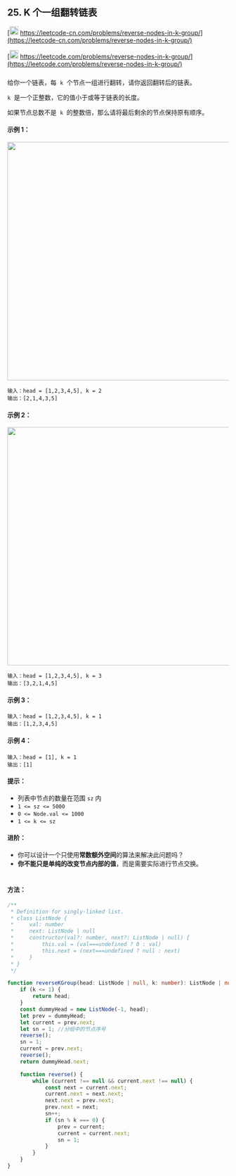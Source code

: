 ## 25. K 个一组翻转链表

[<img src="https://static.leetcode-cn.com/cn-mono-assets/production/assets/logo-dark-cn.c42314a8.svg" height="20" /> https://leetcode-cn.com/problems/reverse-nodes-in-k-group/](https://leetcode-cn.com/problems/reverse-nodes-in-k-group/)

[<img src="https://assets.leetcode.com/static_assets/public/webpack_bundles/images/logo-dark.e99485d9b.svg" height="20"/> https://leetcode.com/problems/reverse-nodes-in-k-group/](https://leetcode.com/problems/reverse-nodes-in-k-group/)

###

给你一个链表，每  `k`  个节点一组进行翻转，请你返回翻转后的链表。

`k`  是一个正整数，它的值小于或等于链表的长度。

如果节点总数不是  `k`  的整数倍，那么请将最后剩余的节点保持原有顺序。

#### 示例 1：

<img src="https://assets.leetcode.com/uploads/2020/10/03/reverse_ex1.jpg" width="542" />

```
输入：head = [1,2,3,4,5], k = 2
输出：[2,1,4,3,5]
```

#### 示例 2：

<img src="https://assets.leetcode.com/uploads/2020/10/03/reverse_ex2.jpg" width="542" />

```
输入：head = [1,2,3,4,5], k = 3
输出：[3,2,1,4,5]
```

#### 示例 3：

```
输入：head = [1,2,3,4,5], k = 1
输出：[1,2,3,4,5]
```

#### 示例 4：

```
输入：head = [1], k = 1
输出：[1]
```

#### 提示：

-   列表中节点的数量在范围 `sz` 内
-   `1 <= sz <= 5000`
-   `0 <= Node.val <= 1000`
-   `1 <= k <= sz`

#### 进阶：

-   你可以设计一个只使用**常数额外空间**的算法来解决此问题吗？
-   **你不能只是单纯的改变节点内部的值**，而是需要实际进行节点交换。

#

#### 方法：

```ts
/**
 * Definition for singly-linked list.
 * class ListNode {
 *     val: number
 *     next: ListNode | null
 *     constructor(val?: number, next?: ListNode | null) {
 *         this.val = (val===undefined ? 0 : val)
 *         this.next = (next===undefined ? null : next)
 *     }
 * }
 */

function reverseKGroup(head: ListNode | null, k: number): ListNode | null {
    if (k <= 1) {
        return head;
    }
    const dummyHead = new ListNode(-1, head);
    let prev = dummyHead;
    let current = prev.next;
    let sn = 1; //分组中的节点序号
    reverse();
    sn = 1;
    current = prev.next;
    reverse();
    return dummyHead.next;

    function reverse() {
        while (current !== null && current.next !== null) {
            const next = current.next;
            current.next = next.next;
            next.next = prev.next;
            prev.next = next;
            sn++;
            if (sn % k === 0) {
                prev = current;
                current = current.next;
                sn = 1;
            }
        }
    }
}
```

